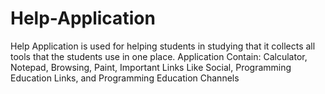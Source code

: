 # Help-Application
Help Application is used for helping students in studying that it collects all tools that the students use in one place. Application Contain: Calculator, Notepad, Browsing, Paint, Important Links Like Social, Programming Education Links, and Programming Education Channels
